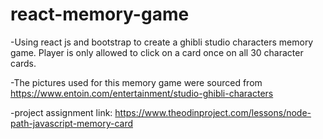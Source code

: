 # react-memory-game
-Using react js and bootstrap to create a ghibli studio characters memory game. Player is only allowed to click on a card once on all 30 character cards. 

-The pictures used for this memory game were sourced from https://www.entoin.com/entertainment/studio-ghibli-characters

-project assignment link: https://www.theodinproject.com/lessons/node-path-javascript-memory-card
